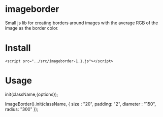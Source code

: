 # imageborder
Small js lib for creating borders around images with the average RGB of the image as the border color.

# Install
 ```<script src="../src/imageborder-1.1.js"></script>```
 
# Usage
 init(className,{options});
 
 ImageBorder().init(className, {
                size : "20",
                padding: "2",
                diameter : "150",
                radius: "300"
            });
